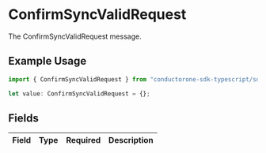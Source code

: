# ConfirmSyncValidRequest

The ConfirmSyncValidRequest message.

## Example Usage

```typescript
import { ConfirmSyncValidRequest } from "conductorone-sdk-typescript/sdk/models/shared";

let value: ConfirmSyncValidRequest = {};
```

## Fields

| Field       | Type        | Required    | Description |
| ----------- | ----------- | ----------- | ----------- |